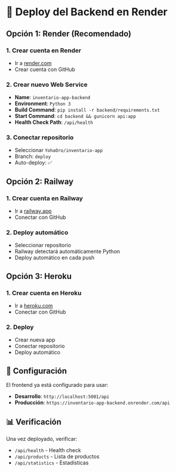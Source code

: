 # 🚀 Deploy del Backend en Render

## Opción 1: Render (Recomendado)

### 1. Crear cuenta en Render
- Ir a [render.com](https://render.com)
- Crear cuenta con GitHub

### 2. Crear nuevo Web Service
- **Name**: `inventario-app-backend`
- **Environment**: `Python 3`
- **Build Command**: `pip install -r backend/requirements.txt`
- **Start Command**: `cd backend && gunicorn api:app`
- **Health Check Path**: `/api/health`

### 3. Conectar repositorio
- Seleccionar `YohaOro/inventario-app`
- Branch: `deploy`
- Auto-deploy: ✅

## Opción 2: Railway

### 1. Crear cuenta en Railway
- Ir a [railway.app](https://railway.app)
- Conectar con GitHub

### 2. Deploy automático
- Seleccionar repositorio
- Railway detectará automáticamente Python
- Deploy automático en cada push

## Opción 3: Heroku

### 1. Crear cuenta en Heroku
- Ir a [heroku.com](https://heroku.com)
- Conectar con GitHub

### 2. Deploy
- Crear nueva app
- Conectar repositorio
- Deploy automático

## 🔧 Configuración

El frontend ya está configurado para usar:
- **Desarrollo**: `http://localhost:5001/api`
- **Producción**: `https://inventario-app-backend.onrender.com/api`

## 📊 Verificación

Una vez deployado, verificar:
- `/api/health` - Health check
- `/api/products` - Lista de productos
- `/api/statistics` - Estadísticas
